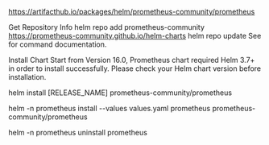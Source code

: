 https://artifacthub.io/packages/helm/prometheus-community/prometheus

Get Repository Info
helm repo add prometheus-community https://prometheus-community.github.io/helm-charts
helm repo update
See  for command documentation.

Install Chart
Start from Version 16.0, Prometheus chart required Helm 3.7+ in order to install successfully. Please check your Helm chart version before installation.

helm install [RELEASE_NAME] prometheus-community/prometheus



helm -n prometheus install --values values.yaml prometheus prometheus-community/prometheus

helm -n prometheus  uninstall prometheus

